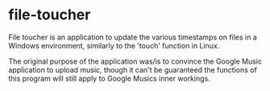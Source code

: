 # file-toucher

File toucher is an application to update the various timestamps on files in a Windows environment, similarly to the 'touch' function in Linux.

The original purpose of the application was/is to convince the Google Music application to upload music, though it can't be guaranteed the functions of this program will still apply to Google Musics inner workings.